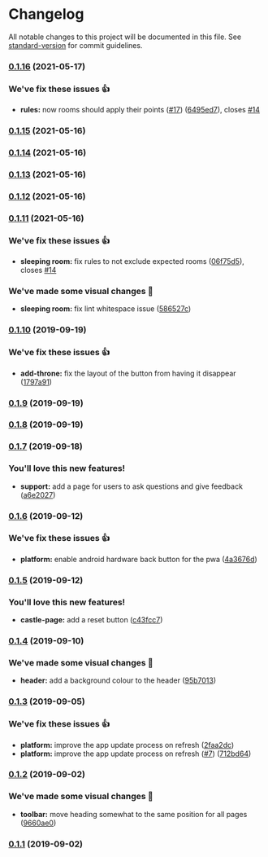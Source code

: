 # Changelog

All notable changes to this project will be documented in this file. See [standard-version](https://github.com/conventional-changelog/standard-version) for commit guidelines.

### [0.1.16](https://github.com/jonyeezs/scoring-between-two-castles/compare/v0.1.15...v0.1.16) (2021-05-17)


### We've fix these issues 👍

* **rules:** now rooms should apply their points ([#17](https://github.com/jonyeezs/scoring-between-two-castles/issues/17)) ([6495ed7](https://github.com/jonyeezs/scoring-between-two-castles/commit/6495ed7)), closes [#14](https://github.com/jonyeezs/scoring-between-two-castles/issues/14)

### [0.1.15](https://github.com/jonyeezs/scoring-between-two-castles/compare/v0.1.14...v0.1.15) (2021-05-16)

### [0.1.14](https://github.com/jonyeezs/scoring-between-two-castles/compare/v0.1.13...v0.1.14) (2021-05-16)

### [0.1.13](https://github.com/jonyeezs/scoring-between-two-castles/compare/v0.1.12...v0.1.13) (2021-05-16)

### [0.1.12](https://github.com/jonyeezs/scoring-between-two-castles/compare/v0.1.11...v0.1.12) (2021-05-16)

### [0.1.11](https://github.com/jonyeezs/scoring-between-two-castles/compare/v0.1.10...v0.1.11) (2021-05-16)


### We've fix these issues 👍

* **sleeping room:** fix rules to not exclude expected rooms ([06f75d5](https://github.com/jonyeezs/scoring-between-two-castles/commit/06f75d5)), closes [#14](https://github.com/jonyeezs/scoring-between-two-castles/issues/14)


### We've made some visual changes 💅

* **sleeping room:** fix lint whitespace issue ([586527c](https://github.com/jonyeezs/scoring-between-two-castles/commit/586527c))

### [0.1.10](https://github.com/jonyeezs/scoring-between-two-castles/compare/v0.1.9...v0.1.10) (2019-09-19)


### We've fix these issues 👍

* **add-throne:** fix the layout of the button from having it disappear ([1797a91](https://github.com/jonyeezs/scoring-between-two-castles/commit/1797a91))

### [0.1.9](https://github.com/jonyeezs/scoring-between-two-castles/compare/v0.1.8...v0.1.9) (2019-09-19)

### [0.1.8](https://github.com/jonyeezs/scoring-between-two-castles/compare/v0.1.7...v0.1.8) (2019-09-19)

### [0.1.7](https://github.com/jonyeezs/scoring-between-two-castles/compare/v0.1.6...v0.1.7) (2019-09-18)


### You'll love this new features!

* **support:** add a page for users to ask questions and give feedback ([a6e2027](https://github.com/jonyeezs/scoring-between-two-castles/commit/a6e2027))

### [0.1.6](https://github.com/jonyeezs/scoring-between-two-castles/compare/v0.1.5...v0.1.6) (2019-09-12)


### We've fix these issues 👍

* **platform:** enable android hardware back button for the pwa ([4a3676d](https://github.com/jonyeezs/scoring-between-two-castles/commit/4a3676d))

### [0.1.5](https://github.com/jonyeezs/scoring-between-two-castles/compare/v0.1.4...v0.1.5) (2019-09-12)


### You'll love this new features!

* **castle-page:** add a reset button ([c43fcc7](https://github.com/jonyeezs/scoring-between-two-castles/commit/c43fcc7))

### [0.1.4](https://github.com/jonyeezs/scoring-between-two-castles/compare/v0.1.3...v0.1.4) (2019-09-10)


### We've made some visual changes 💅

* **header:** add a background colour to the header ([95b7013](https://github.com/jonyeezs/scoring-between-two-castles/commit/95b7013))

### [0.1.3](https://github.com/jonyeezs/scoring-between-two-castles/compare/v0.1.2...v0.1.3) (2019-09-05)


### We've fix these issues 👍

* **platform:** improve the app update process on refresh ([2faa2dc](https://github.com/jonyeezs/scoring-between-two-castles/commit/2faa2dc))
* **platform:** improve the app update process on refresh ([#7](https://github.com/jonyeezs/scoring-between-two-castles/issues/7)) ([712bd64](https://github.com/jonyeezs/scoring-between-two-castles/commit/712bd64))

### [0.1.2](https://github.com/jonyeezs/scoring-between-two-castles/compare/v0.1.1...v0.1.2) (2019-09-02)


### We've made some visual changes 💅

* **toolbar:** move heading somewhat to the same position for all pages ([9660ae0](https://github.com/jonyeezs/scoring-between-two-castles/commit/9660ae0))

### [0.1.1](https://github.com/jonyeezs/scoring-between-two-castles/compare/v0.1.0...v0.1.1) (2019-09-02)
